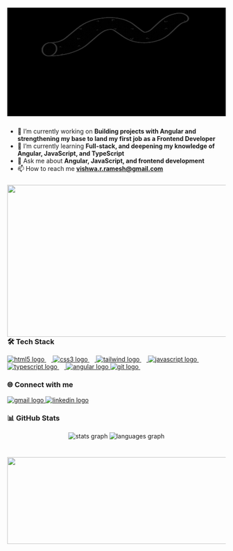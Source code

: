 <p align="center">
  <img src="https://github.com/Vishwa-Sam/Vishwa-Sam/blob/main/Name%20and%20title.gif" alt="My GIF" height ="250" width="900" />
</p>


###
- 🔭 I’m currently working on **Building projects with Angular and strengthening my base to land my first job as a Frontend Developer**  
- 🌱 I’m currently learning **Full-stack, and deepening my knowledge of Angular, JavaScript, and TypeScript**  
- 💬 Ask me about **Angular, JavaScript, and frontend development**  
- 📫 How to reach me **vishwa.r.ramesh@gmail.com**

###
<img align="right" height="350" width="550" src="https://gifdb.com/images/high/cartoon-character-louise-belcher-coding-is-fun-ctmkcciuc1gyxos2.webp"/>

###
<h3 align="left">🛠 Tech Stack</h3>
<div align="left">
   <a href="https://developer.mozilla.org/en-US/docs/Web/HTML" target="_blank">
     <img src="https://cdn.jsdelivr.net/gh/devicons/devicon/icons/html5/html5-original.svg" height="30" alt="html5 logo" />
     <img width="12" />
   </a>
   <a href="https://developer.mozilla.org/en-US/docs/Web/CSS" target="_blank">
     <img src="https://cdn.jsdelivr.net/gh/devicons/devicon/icons/css3/css3-original.svg" height="30" alt="css3 logo" />
     <img width="12" />
   </a>
   <a href="https://tailwindcss.com" target="_blank">
     <img src="https://img.shields.io/badge/TailwindCSS-38B2AC?style=for-the-badge&logo=tailwind-css&logoColor=white" height="30" alt="tailwind logo" />
     <img width="12" />
   </a>
   <a href="https://developer.mozilla.org/en-US/docs/Web/JavaScript" target="_blank">
     <img src="https://cdn.jsdelivr.net/gh/devicons/devicon/icons/javascript/javascript-original.svg" height="30" alt="javascript logo" />
     <img width="12" />
   </a>
   <a href="https://www.typescriptlang.org" target="_blank">
     <img src="https://cdn.jsdelivr.net/gh/devicons/devicon/icons/typescript/typescript-original.svg" height="30" alt="typescript logo" />
     <img width="12" />
   </a>
   <a href="https://angular.dev" target="_blank">
     <img src="https://cdn.jsdelivr.net/gh/devicons/devicon/icons/angularjs/angularjs-original.svg" height="30" alt="angular logo" />
   </a>
  <a href="https://git-scm.com/" target="_blank">
     <img src="https://cdn.jsdelivr.net/gh/devicons/devicon/icons/git/git-original.svg" height="30" alt="git logo" />
     <img width="12" />
   </a>
</div>

###
<h3 align="left">🌐 Connect with me</h3>
<div align="left">
  <a href="mailto:vishwa.r.ramesh@gmail.com">
    <img src="https://img.shields.io/static/v1?message=Gmail&logo=gmail&label=&color=D14836&logoColor=white&labelColor=&style=for-the-badge" height="35" alt="gmail logo" />
  </a>
  <a href="https://www.linkedin.com/in/vishwa-frontend" target="_blank">
    <img src="https://img.shields.io/static/v1?message=LinkedIn&logo=linkedin&label=&color=0077B5&logoColor=white&labelColor=&style=for-the-badge" height="35" alt="linkedin logo" />
  </a>
</div>

###
<h3 align="left">📊 GitHub Stats</h3>
<div align="center">
  <img src="https://github-readme-stats.vercel.app/api?username=Vishwa-Sam&hide_title=false&hide_rank=false&show_icons=true&include_all_commits=true&count_private=true&disable_animations=false&theme=dracula&locale=en&hide_border=false" height="150" alt="stats graph" />
  <img src="https://github-readme-stats.vercel.app/api/top-langs?username=Vishwa-Sam&locale=en&hide_title=false&layout=compact&card_width=320&langs_count=5&theme=dracula&hide_border=false" height="150" alt="languages graph" />
</div>

###
<br clear="both">
<img align="center" height="200" width="900" src="https://media.licdn.com/dms/image/v2/C4E22AQFbPVAJDdZGyQ/feedshare-shrink_800/feedshare-shrink_800/0/1637057593647?e=1759363200&v=beta&t=rYPfAHI6iGt-DIZdgIL-65NNs83TAj_UiZ6uFSKQBow" />
